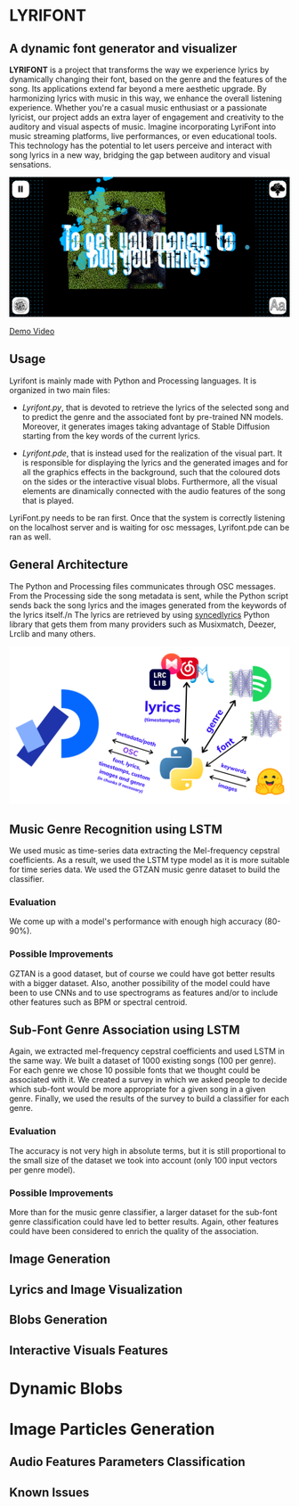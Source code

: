 # LYRIFONT
## A dynamic font generator and visualizer

**LYRIFONT** is a project that transforms the way we experience lyrics by dynamically changing their font, based on the genre and the features of the song. Its applications extend far beyond a mere aesthetic upgrade. By harmonizing lyrics with music in this way, we enhance the overall listening experience. Whether you're a casual music enthusiast or a passionate lyricist, our project adds an extra layer of engagement and creativity to the auditory and visual aspects of music. Imagine incorporating LyriFont into music streaming platforms, live performances, or even educational tools. This technology has the potential to let users perceive and interact with song lyrics in a new way, bridging the gap between auditory and visual sensations.

<p align="center">
  <img width="800" height="auto" alt="Lyrifont thumbnail" src="/assets/images/main_Lyrifont.png">
</p>

[Demo Video](https://www.youtube.com/???????)

## Usage

Lyrifont is mainly made with Python and Processing languages. It is organized in two main files:

- *Lyrifont.py*, that is devoted to retrieve the lyrics of the selected song and to predict the genre and the associated font by pre-trained NN models. Moreover, it generates images taking advantage of Stable Diffusion starting from the key words of the current lyrics. 

- *Lyrifont.pde*, that is instead used for the realization of the visual part. It is responsible for displaying the lyrics and the generated images and for all the graphics effects in the background, such that the coloured dots on the sides or the interactive visual blobs. Furthermore, all the visual elements are dinamically connected with the audio features of the song that is played.

LyriFont.py needs to be ran first. Once that the system is correctly listening on the localhost server and is waiting for osc messages, Lyrifont.pde can be ran as well.

## General Architecture
The Python and Processing files communicates through OSC messages. From the Processing side the song metadata is sent, while the Python script sends back the song lyrics and the images generated from the keywords of the lyrics itself./n
The lyrics are retrieved by using [syncedlyrics](https://github.com/moehmeni/syncedlyrics) Python library that gets them from many providers such as Musixmatch, Deezer, Lrclib and many others.
<p align="center">
  <img width="800" height="auto" alt="Lyrifont architecture" src="/assets/images/Lyrifont_Architecture.png">
</p>

## Music Genre Recognition using LSTM
We used music as time-series data extracting the Mel-frequency cepstral coefficients.
As a result, we used the LSTM type model as it is more suitable for time series data.
We used the GTZAN music genre dataset to build the classifier.
### Evaluation
We come up with a model's performance with enough high accuracy (80-90%).
### Possible Improvements
GZTAN is a good dataset, but of course we could have got better results with a bigger dataset. Also, another possibility of the model could have been to use CNNs and to use spectrograms as features and/or to include other features such as BPM or spectral centroid.

## Sub-Font Genre Association using LSTM
Again, we extracted mel-frequency cepstral coefficients and used LSTM in the same way.
We built a dataset of 1000 existing songs (100 per genre). For each genre we chose 10 possible fonts that we thought could be associated with it.
We created a survey in which we asked people to decide which sub-font would be more appropriate for a given song in a given genre.
Finally, we used the results of the survey to build a classifier for each genre.
### Evaluation
The accuracy is not very high in absolute terms, but it is still proportional to the small size of the dataset we took into account (only 100 input vectors per genre model).
### Possible Improvements
More than for the music genre classifier, a larger dataset for the sub-font genre classification could have led to better results. Again, other features could have been considered to enrich the quality of the association.

## Image Generation
## Lyrics and Image Visualization
## Blobs Generation
## Interactive Visuals Features
# Dynamic Blobs
# Image Particles Generation
## Audio Features Parameters Classification
## Known Issues

